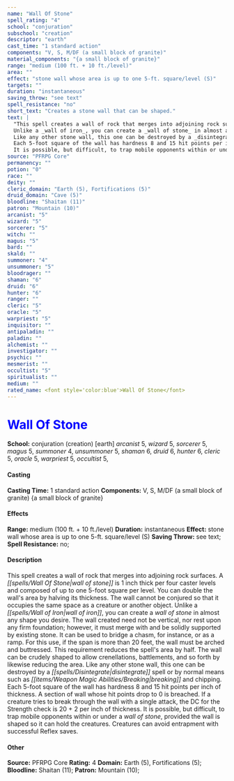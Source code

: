 ```yaml
---
name: "Wall Of Stone"
spell_rating: "4"
school: "conjuration"
subschool: "creation"
descriptor: "earth"
cast_time: "1 standard action"
components: "V, S, M/DF (a small block of granite)"
material_components: "{a small block of granite}"
range: "medium (100 ft. + 10 ft./level)"
area: ""
effect: "stone wall whose area is up to one 5-ft. square/level (S)"
targets: ""
duration: "instantaneous"
saving_throw: "see text"
spell_resistance: "no"
short_text: "Creates a stone wall that can be shaped."
text: |
  "This spell creates a wall of rock that merges into adjoining rock surfaces. A _wall of stone_ is 1 inch thick per four caster levels and composed of up to one 5-foot square per level. You can double the wall's area by halving its thickness. The wall cannot be conjured so that it occupies the same space as a creature or another object.
  Unlike a _wall of iron_, you can create a _wall of stone_ in almost any shape you desire. The wall created need not be vertical, nor rest upon any firm foundation; however, it must merge with and be solidly supported by existing stone. It can be used to bridge a chasm, for instance, or as a ramp. For this use, if the span is more than 20 feet, the wall must be arched and buttressed. This requirement reduces the spell's area by half. The wall can be crudely shaped to allow crenellations, battlements, and so forth by likewise reducing the area.
  Like any other stone wall, this one can be destroyed by a _disintegrate_ spell or by normal means such as breaking and chipping.
  Each 5-foot square of the wall has hardness 8 and 15 hit points per inch of thickness. A section of wall whose hit points drop to 0 is breached. If a creature tries to break through the wall with a single attack, the DC for the Strength check is 20 + 2 per inch of thickness.
  It is possible, but difficult, to trap mobile opponents within or under a _wall of stone_, provided the wall is shaped so it can hold the creatures. Creatures can avoid entrapment with successful Reflex saves."
source: "PFRPG Core"
permanency: ""
potion: "0"
race: ""
deity: ""
cleric_domain: "Earth (5), Fortifications (5)"
druid_domain: "Cave (5)"
bloodline: "Shaitan (11)"
patron: "Mountain (10)"
arcanist: "5"
wizard: "5"
sorcerer: "5"
witch: ""
magus: "5"
bard: ""
skald: ""
summoner: "4"
unsummoner: "5"
bloodrager: ""
shaman: "6"
druid: "6"
hunter: "6"
ranger: ""
cleric: "5"
oracle: "5"
warpriest: "5"
inquisitor: ""
antipaladin: ""
paladin: ""
alchemist: ""
investigator: ""
psychic: ""
mesmerist: ""
occultist: "5"
spiritualist: ""
medium: ""
rated_name: <font style='color:blue'>Wall Of Stone</font>
---
```


# <font style='color:blue'>Wall Of Stone</font> 
**School:** conjuration (creation) [earth] 
_arcanist_ 5, _wizard_ 5, _sorcerer_ 5, _magus_ 5, _summoner_ 4, _unsummoner_ 5, _shaman_ 6, _druid_ 6, _hunter_ 6, _cleric_ 5, _oracle_ 5, _warpriest_ 5, _occultist_ 5, 
#### Casting
**Casting Time:** 1 standard action
 **Components:** V, S, M/DF (a small block of granite) {a small block of granite}
 #### Effects
**Range:** medium (100 ft. + 10 ft./level)
**Duration:** instantaneous
**Effect:** stone wall whose area is up to one 5-ft. square/level (S)
**Saving Throw:** see text; **Spell Resistance:** no; 
 #### Description
This spell creates a wall of rock that merges into adjoining rock surfaces. A _[[spells/Wall Of Stone|wall of stone]]_ is 1 inch thick per four caster levels and composed of up to one 5-foot square per level. You can double the wall's area by halving its thickness. The wall cannot be conjured so that it occupies the same space as a creature or another object.
  Unlike a _[[spells/Wall of Iron|wall of iron]]_, you can create a _wall of stone_ in almost any shape you desire. The wall created need not be vertical, nor rest upon any firm foundation; however, it must merge with and be solidly supported by existing stone. It can be used to bridge a chasm, for instance, or as a ramp. For this use, if the span is more than 20 feet, the wall must be arched and buttressed. This requirement reduces the spell's area by half. The wall can be crudely shaped to allow crenellations, battlements, and so forth by likewise reducing the area.
  Like any other stone wall, this one can be destroyed by a _[[spells/Disintegrate|disintegrate]]_ spell or by normal means such as _[[items/Weapon Magic Abilities/Breaking|breaking]]_ and chipping.
  Each 5-foot square of the wall has hardness 8 and 15 hit points per inch of thickness. A section of wall whose hit points drop to 0 is breached. If a creature tries to break through the wall with a single attack, the DC for the Strength check is 20 + 2 per inch of thickness.
  It is possible, but difficult, to trap mobile opponents within or under a _wall of stone_, provided the wall is shaped so it can hold the creatures. Creatures can avoid entrapment with successful Reflex saves.

 #### Other
**Source:** PFRPG Core
**Rating:** 4
**Domain:** Earth (5), Fortifications (5); **Bloodline:** Shaitan (11); **Patron:** Mountain (10); 